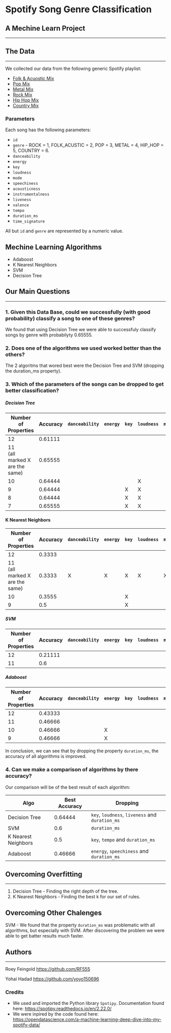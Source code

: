 # Spotify Song Genre Classification

## A Mechine Learn Project

___

## The Data

___
We collected our data from the following generic Spotify playlist:

* [Folk & Acuostic Mix](https://open.spotify.com/playlist/37i9dQZF1EQp62d3Dl7ECY)
* [Pop Mix](https://open.spotify.com/playlist/37i9dQZF1EQncLwOalG3K7)
* [Metal Mix](https://open.spotify.com/playlist/37i9dQZF1EQpgT26jgbgRI)
* [Rock Mix](https://open.spotify.com/playlist/37i9dQZF1EQpj7X7UK8OOF)
* [Hip Hop Mix](https://open.spotify.com/playlist/37i9dQZF1EQnqst5TRi17F)
* [Country Mix](https://open.spotify.com/playlist/37i9dQZF1EQmPV0vrce2QZ)

### Parameters

Each song has the following parameters:

* `id`
* `genre` - ROCK = 1, FOLK_ACUSTIC = 2, POP = 3, METAL = 4, HIP_HOP = 5, COUNTRY = 6.
* `danceability`
* `energy`
* `key`
* `loudness`
* `mode`
* `speechiness`
* `acousticness`
* `instrumentalness`
* `liveness`
* `valence`
* `tempo`
* `duration_ms`
* `time_signature`

All but `id` and `genre` are represented by a numeric value.

## Mechine Learning Algorithms

* Adaboost
* K Nearest Neighbors
* SVM
* Decision Tree

## Our Main Questions

___

### 1. Given this Data Base, could we successfully (with good probability) classify a song to one of these genres?

We found that using Decision Tree we were able to successfuly classify songs by genre with probabilyty 0.65555.

### 2. Does one of the algorithms we used worked better than the others?

The 2 algoritms that wored best were the Decision Tree and SVM (dropping the duration_ms property).

### 3. Which of the parameters of the songs can be dropped to get better classification?

##### Decision Tree

| Number of Properties               | Accuracy | `danceability` | `energy` | `key` | `loudness` | `mode` | `speechiness` | `acousticness` | `instrumentalness` | `liveness` | `valence` | `tempo` | `duration_ms` |
|------------------------------------|----------|----------------|----------|-------|------------|--------|---------------|----------------|--------------------|------------|-----------|---------|---------------|
| 12                                 | 0.61111  |                |          |       |            |        |               |                |                    |            |           |         |               |
| 11<br/>(all marked X are the same) | 0.65555  |                |          |       |            |        |               |                | X                  |            |           |         |               |
| 10                                 | 0.64444  |                |          |       | X          |        |               |                |                    |            |           | X       |               |
| 9                                  | 0.64444  |                |          | X     | X          |        |               |                |                    |            |           | X       |               |
| 8                                  | 0.64444  |                |          | X     | X          |        |               |                |                    | X          |           | X       |               |
| 7                                  | 0.65555  |                |          | X     | X          |        |               |                |                    | X          |           | X       | X             |

#### K Nearest Neighbors

| Number of Properties               | Accuracy | `danceability` | `energy` | `key` | `loudness` | `mode` | `speechiness` | `acousticness` | `instrumentalness` | `liveness` | `valence` | `tempo` | `duration_ms` |
|------------------------------------|----------|----------------|----------|-------|------------|--------|---------------|----------------|--------------------|------------|-----------|---------|---------------|
| 12                                 | 0.3333   |                |          |       |            |        |               |                |                    |            |           |         |               |
| 11<br/>(all marked X are the same) | 0.3333   | X              | X        | X     | X          | X      | X             | X              | X                  | X          | X         | X       | X             |
| 10                                 | 0.3555   |                |          | X     |            |        |               |                |                    |            |           |         | X             |
| 9                                  | 0.5      |                |          | X     |            |        |               |                |                    |            |           | X       | X             |

##### SVM

| Number of Properties | Accuracy | `danceability` | `energy` | `key` | `loudness` | `mode` | `speechiness` | `acousticness` | `instrumentalness` | `liveness` | `valence` | `tempo` | `duration_ms` |
|----------------------|----------|----------------|----------|-------|------------|--------|---------------|----------------|--------------------|------------|-----------|---------|---------------|
| 12                   | 0.21111  |                |          |       |            |        |               |                |                    |            |           |         |               |
| 11                   | 0.6      |                |          |       |            |        |               |                |                    |            |           |         | X             |

##### Adaboost

| Number of Properties | Accuracy | `danceability` | `energy` | `key` | `loudness` | `mode` | `speechiness` | `acousticness` | `instrumentalness` | `liveness` | `valence` | `tempo` | `duration_ms` |
|----------------------|----------|----------------|----------|-------|------------|--------|---------------|----------------|--------------------|------------|-----------|---------|---------------|
| 12                   | 0.43333  |                |          |       |            |        |               |                |                    |            |           |         |               |
| 11                   | 0.46666  |                |          |       |            |        | X             |                |                    |            |           |         |               |
| 10                   | 0.46666  |                | X        |       |            |        | X             |                |                    |            |           |         |               |
| 9                    | 0.46666  |                | X        |       |            |        | X             |                |                    |            |           |         | X             |

In conclusion, we can see that by dropping the property `duration_ms`, the accuracy of all algorithms is improved.

### 4. Can we make a comparison of algorithms by there accuracy?

Our comparison will be of the best result of each algorithm:

| Algo                | Best Accuracy | Dropping                                        |
|---------------------|---------------|-------------------------------------------------|
| Decision Tree       | 0.64444       | `key`, `loudness`, `liveness` and `duration_ms` |
| SVM                 | 0.6           | `duration_ms`                                   |
| K Nearest Neighbors | 0.5           | `key`, `tempo` and `duration_ms`                |
| Adaboost            | 0.46666       | `energy`, `speechiness` and `duration_ms`       |

## Overcoming Overfitting

___

1. Decision Tree - Finding the right depth of the tree.
2. K Nearest Neighbors - Finding the best k for our set of rules.

## Overcoming Other Chalenges

SVM - We found that the property `duration_ms` was problematic with all algorithms, but especially with SVM. After
discovering the problem we were able to get batter results much faster.

## Authors

___
Roey Feingold https://github.com/RF555

Yohai Hadad https://github.com/yoyo150696

### Credits

* We used and imported the Python library `Spotipy`. Documentation found here: https://spotipy.readthedocs.io/en/2.22.0/
* We were inpired by the code found here: https://opendatascience.com/a-machine-learning-deep-dive-into-my-spotify-data/